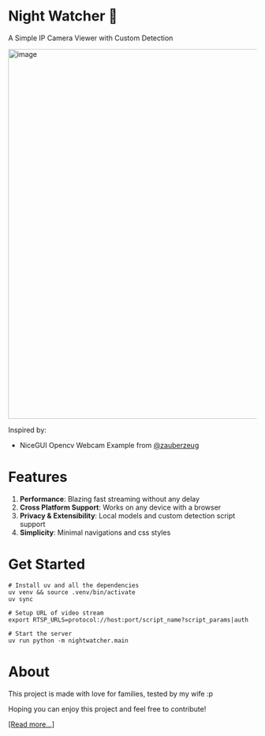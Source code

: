 # Night Watcher 🦇

A Simple IP Camera Viewer with Custom Detection

<img width="750" alt="image" src="https://github.com/user-attachments/assets/ae929319-e10a-4e53-b919-e67355f346c4" />


Inspired by: 
- NiceGUI Opencv Webcam Example from [@zauberzeug](https://github.com/zauberzeug)

# Features

1. **Performance**: Blazing fast streaming without any delay
2. **Cross Platform Support**: Works on any device with a browser
3. **Privacy & Extensibility**: Local models and custom detection script support
4. **Simplicity**: Minimal navigations and css styles


# Get Started

```shell
# Install uv and all the dependencies
uv venv && source .venv/bin/activate
uv sync

# Setup URL of video stream
export RTSP_URLS=protocol://host:port/script_name?script_params|auth

# Start the server
uv run python -m nightwatcher.main
```

# About 
This project is made with love for families, tested by my wife :p 

Hoping you can enjoy this project and feel free to contribute!

[[Read more...]](https://changchen.me/blog/20250811/nightwatcher/)

